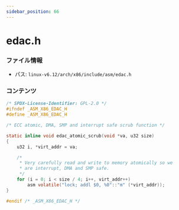 ```yaml
---
sidebar_position: 66
---
```

# edac.h

### ファイル情報

- パス: `linux-v6.12/arch/x86/include/asm/edac.h`

### コンテンツ

```h
/* SPDX-License-Identifier: GPL-2.0 */
#ifndef _ASM_X86_EDAC_H
#define _ASM_X86_EDAC_H

/* ECC atomic, DMA, SMP and interrupt safe scrub function */

static inline void edac_atomic_scrub(void *va, u32 size)
{
	u32 i, *virt_addr = va;

	/*
	 * Very carefully read and write to memory atomically so we
	 * are interrupt, DMA and SMP safe.
	 */
	for (i = 0; i < size / 4; i++, virt_addr++)
		asm volatile("lock; addl $0, %0"::"m" (*virt_addr));
}

#endif /* _ASM_X86_EDAC_H */

```
